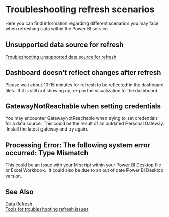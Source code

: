 ﻿<properties 
   pageTitle="Troubleshooting refresh scenarios"
   description="Troubleshooting refresh scenarios"
   services="powerbi" 
   documentationCenter="" 
   authors="jastru" 
   manager="mblythe" 
   editor=""
   tags=""/>
 
<tags
   ms.service="powerbi"
   ms.devlang="NA"
   ms.topic="article"
   ms.tgt_pltfrm="NA"
   ms.workload="powerbi"
   ms.date="10/16/2015"
   ms.author="jastru"/>

# Troubleshooting refresh scenarios  

Here you can find information regarding different scenarios you may face when refreshing data within the Power BI service.

## Unsupported data source for refresh  
[Troubleshooting unsupported data source for refresh](powerbi-admin-troubleshoot-unsupported-data-source-for-refresh.md-troubleshooting-unsupported-data-source-for-refres)

## Dashboard doesn't reflect changes after refresh  
Please wait about 10-15 minutes for refresh to be reflected in the dashboard tiles.  If it is still not showing up, re-pin the visualization to the dashboard.

## GatewayNotReachable when setting credentials  
You may encounter GatewayNotReachable when trying to set credentials for a data source. This could be the result of an outdated Personal Gateway.  Install the latest gateway and try again.

## Processing Error: The following system error occurred: Type Mismatch  
This could be an issue with your M script within your Power BI Desktop file or Excel Workbook.  It could also be due to an out of date Power BI Desktop version.

## See Also  
[Data Refresh](https://support.powerbi.com/knowledgebase/topics/107925-data-refresh)  
[Tools for troubleshooting refresh issues](powerbi-refresh-tools-for-troubleshooting-issues.md-tools-for-troubleshooting-refresh-issues)  